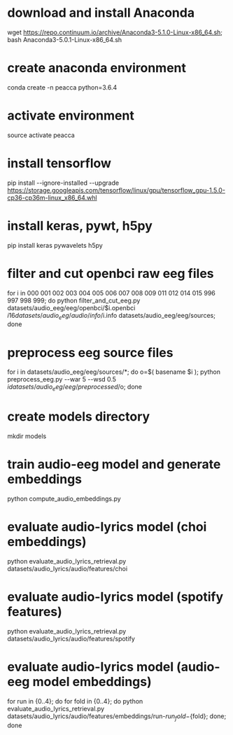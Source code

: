 # download and install Anaconda
wget https://repo.continuum.io/archive/Anaconda3-5.1.0-Linux-x86_64.sh; bash Anaconda3-5.0.1-Linux-x86_64.sh

# create anaconda environment
conda create -n peacca python=3.6.4

# activate environment
source activate peacca

# install tensorflow
pip install --ignore-installed --upgrade https://storage.googleapis.com/tensorflow/linux/gpu/tensorflow_gpu-1.5.0-cp36-cp36m-linux_x86_64.whl

# install keras, pywt, h5py
pip install keras pywavelets h5py

# filter and cut openbci raw eeg files
for i in 000 001 002 003 004 005 006 007 008 009 011 012 014 015 996 997 998 999; do python filter_and_cut_eeg.py datasets/audio_eeg/eeg/openbci/$i.openbci $i 16 datasets/audio_eeg/audio/info/$i.info datasets/audio_eeg/eeg/sources; done

# preprocess eeg source files
for i in datasets/audio_eeg/eeg/sources/*; do o=$( basename $i ); python preprocess_eeg.py --war 5 --wsd 0.5 $i datasets/audio_eeg/eeg/preprocessed/$o; done

# create models directory
mkdir models

# train audio-eeg model and generate embeddings
python compute_audio_embeddings.py

# evaluate audio-lyrics model (choi embeddings)
python evaluate_audio_lyrics_retrieval.py datasets/audio_lyrics/audio/features/choi

# evaluate audio-lyrics model (spotify features)
python evaluate_audio_lyrics_retrieval.py datasets/audio_lyrics/audio/features/spotify

# evaluate audio-lyrics model (audio-eeg model embeddings)
for run in {0..4}; do for fold in {0..4}; do python evaluate_audio_lyrics_retrieval.py datasets/audio_lyrics/audio/features/embeddings/run-${run}_fold-${fold}; done; done   
